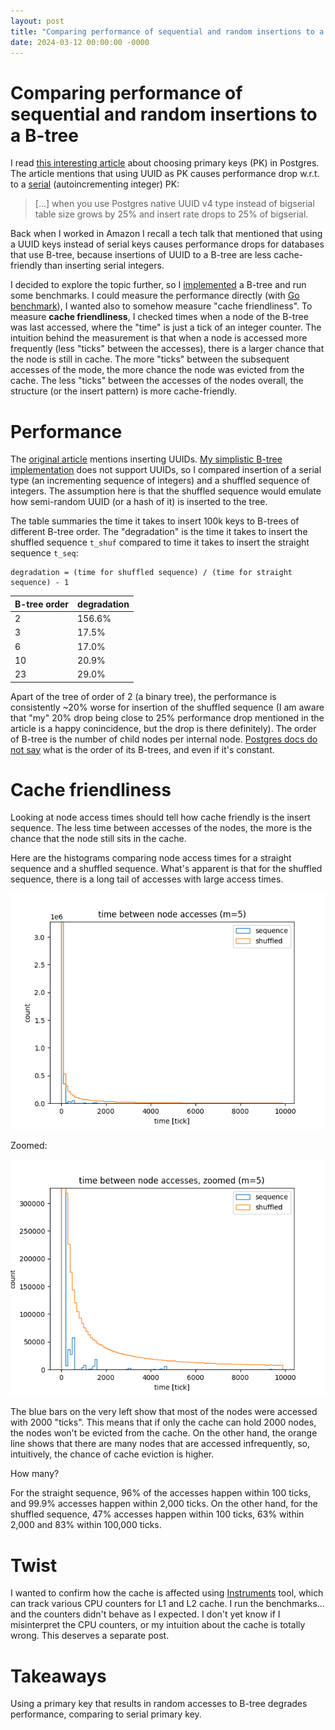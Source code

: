 ```yaml
---
layout: post
title: "Comparing performance of sequential and random insertions to a B-tree"
date: 2024-03-12 00:00:00 -0000
---
```


# Comparing performance of sequential and random insertions to a B-tree

I read [this interesting article][ref_art] about choosing primary keys (PK) in Postgres. The article mentions that using
UUID as PK causes performance drop w.r.t. to a [serial][ref_serial] (autoincrementing integer) PK:

[ref_serial]: https://www.postgresql.org/docs/current/datatype-numeric.html

> [...] when you use Postgres native UUID v4 type instead of bigserial table size grows by 25% and insert rate drops to
> 25% of bigserial.

Back when I worked in Amazon I recall a tech talk that mentioned that using a UUID keys instead of serial keys causes
performance drops for databases that use B-tree, because insertions of UUID to a B-tree are less cache-friendly than
inserting serial integers.

I decided to explore the topic further, so I [implemented][ref_impl] a B-tree and run some benchmarks. I could measure
the performance directly (with [Go benchmark][ref_go_bench]), I wanted also to somehow measure "cache friendliness". To
measure **cache friendliness**, I checked times when a node of the B-tree was last accessed, where the "time" is just a
tick of an integer counter. The intuition behind the measurement is that when a node is accessed more frequently (less
		"ticks" between the accesses), there is a larger chance that the node is still in cache. The more "ticks"
between the subsequent accesses of the mode, the more chance the node was evicted from the cache. The less "ticks"
between the accesses of the nodes overall, the structure (or the insert pattern) is more cache-friendly.

[ref_go_bench]: https://pkg.go.dev/testing#hdr-Benchmarks
[ref_btree]: https://en.wikipedia.org/wiki/B-tree#Insertion
[ref_art]: https://shekhargulati.com/2022/07/08/my-notes-on-gitlabs-postgres-schema-design/

# Performance

The [original article][ref_art] mentions inserting UUIDs. [My simplistic B-tree implementation][ref_impl] does not
support UUIDs, so I compared insertion of a serial type (an incrementing sequence of integers) and a shuffled sequence
of integers. The assumption here is that the shuffled sequence would emulate how semi-random UUID (or a hash of it) is
inserted to the tree.

[ref_impl]:https://github.com/jakub-m/btree-cache-benchmark

The table summaries the time it takes to insert 100k keys to B-trees of different B-tree order. The "degradation" is the
time it takes to insert the shuffled sequence `t_shuf` compared to time it takes to insert the straight sequence
`t_seq`:

```
degradation = (time for shuffled sequence) / (time for straight sequence) - 1
```

| B-tree order | degradation |
| ------------ | ----------- |
| 2            | 156.6%      |
| 3            | 17.5%       |
| 6            | 17.0%       |
| 10           | 20.9%       |
| 23           | 29.0%       |

Apart of the tree of order of 2 (a binary tree), the performance is consistently ~20% worse for insertion of the
shuffled sequence (I am aware that "my" 20% drop being close to 25% performance drop mentioned in the article is a happy
		conincidence, but the drop is there definitely). The order of B-tree is the number of child nodes per internal
node. [Postgres docs do not say][ref_pg_docs] what is the order of its B-trees, and even if it's constant.

[ref_pg_docs]: https://www.postgresql.org/docs/current/btree-implementation.html#BTREE-STRUCTURE

# Cache friendliness

Looking at node access times should tell how cache friendly is the insert sequence. The less time between accesses of
the nodes, the more is the chance that the node still sits in the cache.

Here are the histograms comparing node access times for a straight sequence and a shuffled sequence. What's apparent is
that for the shuffled sequence, there is a long tail of accesses with large access times.

![img](/assets/btree/hist_ticks_all.png)

Zoomed:

![img](/assets/btree/hist_ticks_zoomed.png)

The blue bars on the very left show that most of the nodes were accessed with 2000 "ticks". This means that if only the
cache can hold 2000 nodes, the nodes won't be evicted from the cache. On the other hand, the orange line shows that
there are many nodes that are accessed infrequently, so, intuitively, the chance of cache eviction is higher.

How many?

For the straight sequence, 96% of the accesses happen within 100 ticks, and 99.9% accesses happen within 2,000 ticks. On
the other hand, for the shuffled sequence, 47% accesses happen within 100 ticks, 63% within 2,000 and 83% within 100,000
ticks.

# Twist

I wanted to confirm how the cache is affected using [Instruments][ref_instruments] tool, which can track various CPU
counters for L1 and L2 cache. I run the benchmarks... and the counters didn't behave as I expected. I don't yet know if
I misinterpret the CPU counters, or my intuition about the cache is totally wrong. This deserves a separate post.

[ref_instruments]:https://en.wikipedia.org/wiki/Instruments_(software)

# Takeaways

Using a primary key that results in random accesses to B-tree degrades performance, comparing to serial primary key.
